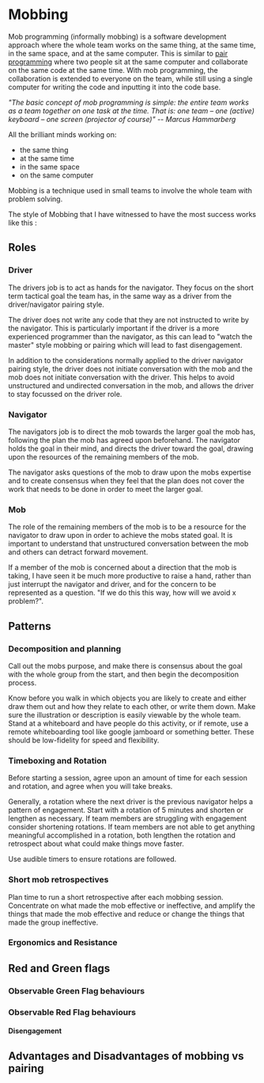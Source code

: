 # Mobbing

Mob programming (informally mobbing) is a software development approach where the whole team works on the same thing, at the same time, in the same space, and at the same computer. This is similar to [pair programming](https://github.com/StrongMind/culture/blob/master/tech_sessions/pair_programming.md) where two people sit at the same computer and collaborate on the same code at the same time. With mob programming, the collaboration is extended to everyone on the team, while still using a single computer for writing the code and inputting it into the code base.

*"The basic concept of mob programming is simple: the entire team works as a team together on one task at the time. That is: one team – one (active) keyboard – one screen (projector of course)" -- Marcus Hammarberg*

All the brilliant minds working on:
* the same thing
* at the same time
* in the same space
* on the same computer

Mobbing is a technique used in small teams to involve the whole team with problem solving.

The style of Mobbing that I have witnessed to have the most success works like this :

## Roles

### Driver

The drivers job is to act as hands for the navigator. They focus on the short term tactical goal the team has, in the same way as a driver from the driver/navigator pairing style.

The driver does not write any code that they are not instructed to write by the navigator. This is particularly important if the driver is a more experienced programmer than the navigator, as this can lead to "watch the master" style mobbing or pairing which will lead to fast disengagement.

In addition to the considerations normally applied to the driver navigator pairing style, the driver does not initiate conversation with the mob and the mob does not initiate conversation with the driver. This helps to avoid unstructured and undirected conversation in the mob, and allows the driver to stay focussed on the driver role.

### Navigator

The navigators job is to direct the mob towards the larger goal the mob has, following the plan the mob has agreed upon beforehand.  The navigator holds the goal in their mind, and directs the driver toward the goal, drawing upon the resources of the remaining members of the mob.

The navigator asks questions of the mob to draw upon the mobs expertise and to create consensus when they feel that the plan does not cover the work that needs to be done in order to meet the larger goal.

### Mob

The role of the remaining members of the mob is to be a resource for the navigator to draw upon in order to achieve the mobs stated goal.  It is important to understand that unstructured conversation between the mob and others can detract forward movement.

If a member of the mob is concerned about a direction that the mob is taking, I have seen it be much more productive to raise a hand, rather than just interrupt the navigator and driver, and for the concern to be represented as a question. "If we do this this way, how will we avoid x problem?".

## Patterns

### Decomposition and planning
Call out the mobs purpose, and make there is consensus about the goal with the whole group from the start, and then begin the decomposition process.

Know before you walk in which objects you are likely to create and either draw them out and how they relate to each other, or write them down. Make sure the illustration or description is easily viewable by the whole team. Stand at a whiteboard and have people do this activity, or if remote, use a remote whiteboarding tool like google jamboard or something better. These should be low-fidelity for speed and flexibility.

### Timeboxing and Rotation
Before starting a session, agree upon an amount of time for each session and rotation, and agree when you will take breaks.

Generally, a rotation where the next driver is the previous navigator helps a pattern of engagement.  Start with a rotation of 5 minutes and shorten or lengthen as necessary. If team members are struggling with engagement consider shortening rotations. If team members are not able to get anything meaningful accomplished in a rotation, both lengthen the rotation and retrospect about what could make things move faster.

Use audible timers to ensure rotations are followed.
### Short mob retrospectives
Plan time to run a short retrospective after each mobbing session. Concentrate on what made the mob effective or ineffective, and amplify the things that made the mob effective and reduce or change the things that made the group ineffective.

### Ergonomics and Resistance

## Red and Green flags

### Observable Green Flag behaviours

### Observable Red Flag behaviours
#### Disengagement

## Advantages and Disadvantages of mobbing vs pairing
